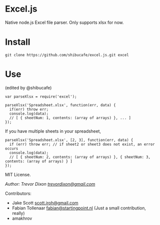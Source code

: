 Excel.js
========

Native node.js Excel file parser. Only supports xlsx for now.

Install
=======
    git clone https://github.com/shibucafe/excel.js.git excel

Use
====
(edited by @shibucafe)

    var parseXlsx = require('excel');

    parseXlsx('Spreadsheet.xlsx', function(err, data) {
      if(err) throw err;
      console.log(data);
      // [ { sheetNum: 1, contents: (array of arrays) }, ... ]
    });

If you have multiple sheets in your spreadsheet,

    parseXlsx('Spreadsheet.xlsx', [2, 3], function(err, data) {
      if (err) throw err; // if sheet2 or sheet3 does not exist, an error occurs
      console.log(data);
      // [ { sheetNum: 2, contents: (array of arrays) }, { sheetNum: 3, contents: (array of arrays) } ]
    });

MIT License.

*Author: Trevor Dixon <trevordixon@gmail.com>*

Contributors:
- Jake Scott <scott.iroh@gmail.com>
- Fabian Tollenaar <fabian@startingpoint.nl> (Just a small contribution, really)
- amakhrov
